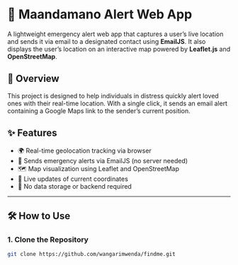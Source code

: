 # 🚨 Maandamano Alert Web App

A lightweight emergency alert web app that captures a user’s live location and sends it via email to a designated contact using **EmailJS**. It also displays the user’s location on an interactive map powered by **Leaflet.js** and **OpenStreetMap**.

## 🧠 Overview

This project is designed to help individuals in distress quickly alert loved ones with their real-time location. With a single click, it sends an email alert containing a Google Maps link to the sender’s current position.

## ✨ Features

- 🌍 Real-time geolocation tracking via browser
- 📧 Sends emergency alerts via EmailJS (no server needed)
- 🗺️ Map visualization using Leaflet and OpenStreetMap
- 🧭 Live updates of current coordinates
- 🔐 No data storage or backend required

---

## 🛠️ How to Use

### 1. Clone the Repository

```bash
git clone https://github.com/wangarimwenda/findme.git

